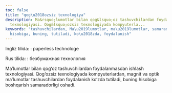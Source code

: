 ```yaml
---
toc: false
title: "qog\u2018ozsiz texnologiya"
description: Ma&rsquo;lumotlar bilan qog&lsquo;oz tashuvchilardan foydalanmasdan ishlash
  texnologiyasi. Qog&lsquo;ozsiz texnologiyada kompyuterla...
keywords: "tashuvchilardan, Ma\u2019lumotlar, ma\u2019lumotlar, samaradorligi, boshqarish,
  hisobiga, buning, tutiladi, ko\u2018zda, foydalanish"
---
```


Ingliz tilida:
:   paperless technologe

Rus tilida:
:   безбумажная технология

Ma’lumotlar bilan qog‘oz tashuvchilardan foydalanmasdan ishlash texnologiyasi. Qog‘ozsiz texnologiyada kompyuterlardan, magnit va optik ma’lumotlar tashuvchilardan foydalanish ko‘zda tutiladi, buning hisobiga boshqarish samaradorligi oshadi.